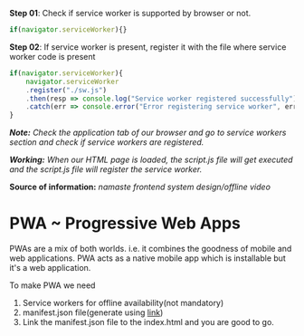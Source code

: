 **Step 01**: 
Check if service worker is supported by browser or not.
```javascript
if(navigator.serviceWorker){}
```
**Step 02**: 
If service worker is present, register it with the file where service worker code is present
```javascript
if(navigator.serviceWorker){
    navigator.serviceWorker
    .register("./sw.js")
    .then(resp => console.log("Service worker registered successfully"))
    .catch(err => console.error("Error registering service worker", err))
}
```

_**Note:** Check the application tab of our browser and go to service workers section and check if service workers are registered._

_**Working:** When our HTML page is loaded, the script.js file will get executed and the script.js file will register the service worker._

**Source of information:**  _namaste frontend system design/offline video_

# PWA ~ Progressive Web Apps
PWAs are a mix of both worlds. i.e. it combines the goodness of mobile and web applications. PWA acts as a native mobile app which is installable but it's a web application.

To make PWA we need 

1. Service workers for offline availability(not mandatory)
2. manifest.json file(generate using [link]([text](https://progressier.com/pwa-manifest-generator)))
3. Link the manifest.json file to the index.html and you are good to go.